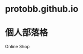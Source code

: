 protobb.github.io
=======
個人部落格
=======
Online Shop



<!--
## Buy Me A Coffee
[![](https://bmc-cdn.nyc3.digitaloceanspaces.com/BMC-button-images/custom_images/orange_img.png)](https://www.buymeacoffee.com/janelin612)
-->